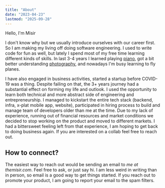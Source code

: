 ```yaml
---
title: "About"
date: "2023-04-23"
lastmod: "2025-09-28"
---
```


Hello, I'm Misir

I don't know why but we usually introduce ourselves with our career first. So I am making my living off doing software engineering. I used to write code for fun as well, but lately I spend most of my free time learning different kinds of skills. In last 3-4 years I learned playing [piano](https://themisir.com/piano/), got a bit better understanding [photography](https://themisir.com/galleries/), and nowadays I'm busy learning to fly planes.

I have also engaged in business activities, started a startup before COVID-19 was a thing. Despite failing on that, the 3+ years journey had a substantial effect on forming my life and outlook. I used the opportunity to learn both technical and more abstract side of engineering and entrepreneurship. I managed to kickstart the entire tech stack (backend, infra, x-plat mobile app, website), participated in hiring process to build and manage team of developers older than me at the time. Due to my lack of experience, running out of financial resources and market conditions we decided to stop working on the product and moved to different markets. I had a bittersweet feeling left from that experience, I am hoping to get back to doing business again. If you are interested on a collab feel free to reach out.

## How to connect?

The easiest way to reach out would be sending an email to _me at themisir.com_. Feel free to ask, or just say hi. I am less weird in writing than in person, so email is a good way to get things started. If you reach out to promote your product, I am going to report your email to the spam filters.
